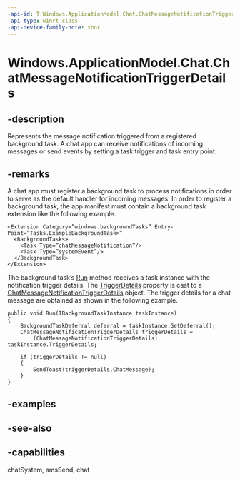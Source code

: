 ```yaml
---
-api-id: T:Windows.ApplicationModel.Chat.ChatMessageNotificationTriggerDetails
-api-type: winrt class
-api-device-family-note: xbox
---
```


<!-- Class syntax.
public class ChatMessageNotificationTriggerDetails : Windows.ApplicationModel.Chat.IChatMessageNotificationTriggerDetails, Windows.ApplicationModel.Chat.IChatMessageNotificationTriggerDetails2
-->

# Windows.ApplicationModel.Chat.ChatMessageNotificationTriggerDetails

## -description
Represents the message notification triggered from a registered background task. A chat app can receive notifications of incoming messages or send events by setting a task trigger and task entry point.

## -remarks
A chat app must register a background task to process notifications in order to serve as the default handler for incoming messages. In order to register a background task, the app manifest must contain a background task extension like the following example.

```
<Extension Category=”windows.backgroundTasks” Entry-Point=”Tasks.ExampleBackgroundTask>”
  <BackgroundTasks>
    <Task Type=”chatMessageNotification”/>
    <Task Type=”systemEvent”/>
  </BackgroundTask>
</Extension>

```

The background task’s [Run](../windows.applicationmodel.background/ibackgroundtask_run.md) method receives a task instance with the notification trigger details. The [TriggerDetails](../windows.applicationmodel.background/ibackgroundtaskinstance_triggerdetails.md) property is cast to a [ChatMessageNotificationTriggerDetails](chatmessagenotificationtriggerdetails.md) object. The trigger details for a chat message are obtained as shown in the following example.

```
public void Run(IBackgroundTaskInstance taskInstance)
{
    BackgroundTaskDeferral deferral = taskInstance.GetDeferral();
    ChatMessageNotificationTriggerDetails triggerDetails =
        (ChatMessageNotificationTriggerDetails) taskInstance.TriggerDetails;
    
    if (triggerDetails != null)
    {
        SendToast(triggerDetails.ChatMessage);
    }
}

```





## -examples

## -see-also

## -capabilities
chatSystem, smsSend, chat
